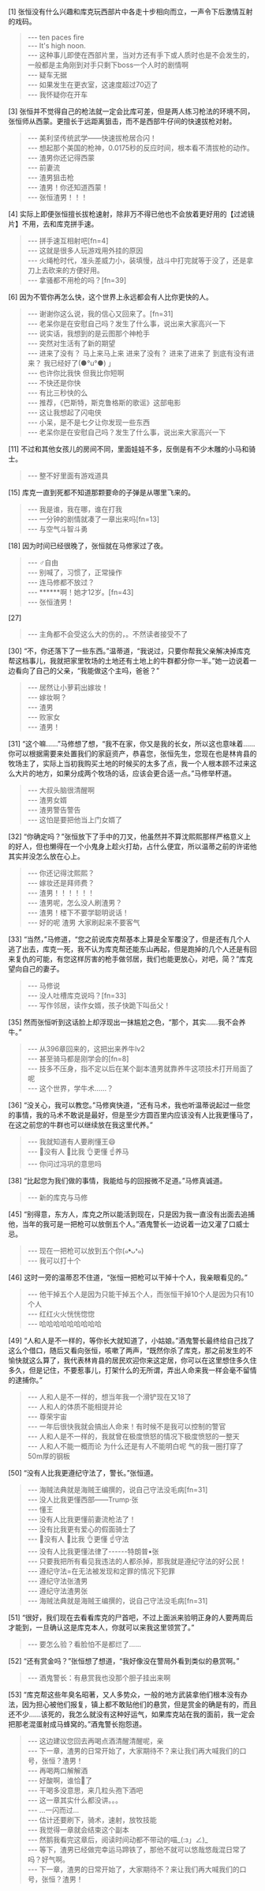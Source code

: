 
[1] 张恒没有什么兴趣和库克玩西部片中各走十步相向而立，一声令下后激情互射的戏码。
>--- ten paces fire<br>
>--- It's high noon.<br>
>--- 这种事儿即使在西部片里，当对方还有手下或人质时也是不会发生的，一般都是主角刚到对手只剩下boss一个人时的剧情啊<br>
>--- 疑车无据<br>
>--- 如果发生在更衣室，这速度超过70迈了<br>
>--- 我怀疑你在开车<br>

[3] 张恒并不觉得自己的枪法就一定会比库可差，但是两人练习枪法的环境不同，张恒师从西蒙。更擅长于远距离狙击，而不是西部牛仔间的快速拔枪对射。
>--- 美利坚传统武学——快速拔枪居合闪！<br>
>--- 想起那个美国的枪神，0.0175秒的反应时间，根本看不清拔枪的动作。<br>
>--- 渣男你还记得西蒙<br>
>--- 前妻流<br>
>--- 渣男狙击枪<br>
>--- 渣男！你还知道西蒙！<br>
>--- 张恒渣男！！！<br>

[4] 实际上即便张恒擅长拔枪速射，除非万不得已他也不会放着更好用的【过滤镜片】不用，去和库克拼手速。
>--- 拼手速互相射吧[fn=4]<br>
>--- 这就是很多人玩游戏用外挂的原因<br>
>--- 火绳枪时代，准头差威力小，装填慢，战斗中打完就等于没了，还是拿刀上去砍来的方便好用。<br>
>--- 拿骚都不用枪的吗？[fn=39]<br>

[6] 因为不管你再怎么快，这个世界上永远都会有人比你更快的人。
>--- 谢谢你这么说，我的信心又回来了。[fn=31]<br>
>--- 老呆你是在安慰自己吗？发生了什么事，说出来大家高兴一下<br>
>--- 说实话，我想到的是云图那个神枪手<br>
>--- 突然对生活有了新的期望<br>
>--- 进来了没有？
马上来马上来
进来了没有？
进来了进来了
到底有没有进来？
我已经好了(●°u°●)​ 」<br>
>--- 也许你比我快 但我比你短啊<br>
>--- 不快还是你快<br>
>--- 有比三秒快的么<br>
>--- 推荐，《巴斯特，斯克鲁格斯的歌谣》这部电影<br>
>--- 这让我想起了闪电侠<br>
>--- 小呆，是不是七夕让你发现一些东西<br>
>--- 老呆你是在安慰自己吗？发生了什么事，说出来大家高兴一下<br>

[11] 不过和其他女孩儿的房间不同，里面娃娃不多，反倒是有不少木雕的小马和骑士。
>--- 整不好里面有游戏道具<br>

[15] 库克一直到死都不知道那颗要命的子弹是从哪里飞来的。
>--- 我是谁，我在哪，谁在打我<br>
>--- 一分钟的剧情就凑了一章出来吗[fn=13]<br>
>--- 与空气斗智斗勇<br>

[18] 因为时间已经很晚了，张恒就在马修家过了夜。
>--- ♂自由<br>
>--- 别喊了，习惯了，正常操作<br>
>--- 连马修都不放过？<br>
>--- ******啊！她才12岁。[fn=43]<br>
>--- 张恒渣男！<br>

[27] 
>--- 主角都不会受这么大的伤的，。不然读者接受不了<br>

[30] “不，你还落下了一些东西。”温蒂道，“我说过，只要你帮我父亲解决掉库克帮这档事儿，我就把家里牧场的土地还有土地上的牛群都分你一半。”她一边说着一边看向了自己的父亲，“我能做这个主吗，爸爸？”
>--- 居然让小萝莉出嫁妆！<br>
>--- 嫁妆啊？<br>
>--- 渣男<br>
>--- 败家女<br>
>--- 渣男！<br>

[31] “这个嘛……”马修想了想，“我不在家，你又是我的长女，所以这也意味着……你可以根据需要来处置我们的家庭资产，恭喜您，张恒先生，您现在也是林肯县的牧场主了，实际上当初我购买土地的时候买的太多了点，我一个人根本顾不过来这么大片的地方，如果分成两个牧场的话，应该会更合适一点。”马修举杯道。
>--- 大叔头脑很清醒啊<br>
>--- 渣男女婿<br>
>--- 渣男警告警告<br>
>--- 这怕是要把他当上门女婿了<br>

[32] “你确定吗？”张恒放下了手中的刀叉，他虽然并不算沈熙熙那样严格意义上的好人，但也懒得在一个小鬼身上趁火打劫，占什么便宜，所以温蒂之前的许诺他其实并没怎么放在心上。
>--- 你还记得沈熙熙？<br>
>--- 嫁妆还是拜师费？<br>
>--- 渣男！！！！！！<br>
>--- 渣男呢，怎么没人刷渣男？<br>
>--- 渣男！楼下不要学聪明说话！<br>
>--- 好的呢  渣男  大家刷起来不要客气<br>

[33] “当然，”马修道，“您之前说库克帮基本上算是全军覆没了，但是还有几个人逃了出去，库克一死，我不认为库克帮还能东山再起，但是跑掉的几个人还是有回来复仇的可能，有您这样厉害的枪手做邻居，我们也能更放心，对吧，简？”库克望向自己的妻子。
>--- 马修说<br>
>--- 没人吐槽库克说吗？[fn=33]<br>
>--- 写作邻居，读作女婿，孩子快跪下叫岳父！<br>

[35] 然而张恒听到这话脸上却浮现出一抹尴尬之色，“那个，其实……我不会养牛。”
>--- 从396章回来的，这把出来养牛lv2<br>
>--- 甚至骑马都是刚学会的[fn=8]<br>
>--- 技多不压身，指不定以后在某个副本渣男就靠养牛这项技术打开局面了呢<br>
>--- 这个世界，学牛术……？<br>

[36] “没关心，我可以教您。”马修爽快道，“还有马术，我也听温蒂说起过一些您的事情，我的马术不敢说是最好，但是至少方圆百里内应该没有人比我更懂马了，在这之前您的牛群也可以继续放在我这里代养。”
>--- 我就知道有人要刷懂王😄<br>
>--- 🙌没有人
👐比我
👌更懂
☝️养马<br>
>--- 你问过冯巩的意思吗<br>

[38] “比起您为我们做的事情，我能给与的回报微不足道。”马修真诚道。
>--- 新的库克与马修<br>

[45] “别得意，东方人，库克之所以能活到现在，只是因为我一直没有出面去追捕他，当年的我可是一把枪可以放倒五个人。”酒鬼警长一边说着一边又灌了口威士忌。
>--- 现在一把枪可以放到五个你(๑❛ᴗ❛๑)<br>
>--- 我可以打十个<br>

[46] 这时一旁的温蒂忍不住道，“张恒一把枪可以干掉十个人，我亲眼看见的。”
>--- 他干掉五个人是因为只能干掉五个人，而张恒干掉10个人是因为只有10个人<br>
>--- 红红火火恍恍惚惚<br>
>--- 哈哈哈哈哈哈哈哈哈<br>

[49] “人和人是不一样的，等你长大就知道了，小姑娘。”酒鬼警长最终给自己找了这么个借口，随后又看向张恒，咳嗽了两声，“既然你杀了库克，那之前发生的不愉快就这么算了，我代表林肯县的居民欢迎你来这定居，你可以在这里想住多久住多久，但是记住，不要惹事儿，打架什么的无所谓，弄出人命来我一样会毫不留情的逮捕你。”
>--- 人和人是不一样的，想当年我一个滑铲现在又18了<br>
>--- 人和人的体质不能相提并论<br>
>--- 尊荣宇宙<br>
>--- 一年后很快我就会搞出人命来！有时候不是我可以控制的警官<br>
>--- 人和人是不一样的，我就曾在极度愤怒的情况下极度愤怒的一整天<br>
>--- 人和人不能一概而论 为什么还是有人不能明白呢  气的我一圈打穿了50m厚的钢板<br>

[50] “没有人比我更遵纪守法了，警长。”张恒道。
>--- 海贼法典就是海贼王编撰的，说自己守法没毛病[fn=31]<br>
>--- 没人比我更懂西部——Trump·张<br>
>--- 懂王<br>
>--- 没有人比我更懂前妻流枪法了！<br>
>--- 没有比我更有爱心的假面骑士了<br>
>--- 🙌没有人
👐比我
👌更懂
☝️守法<br>
>--- 没有人比我更懂法律了------特朗普•张<br>
>--- 只要我把所有看见我违法的人都杀掉，那我就是遵纪守法的好公民！<br>
>--- 遵纪守法=在无法被发现和定罪的情况下犯罪<br>
>--- 遵纪守法张渣男<br>
>--- 遵纪守法渣男张<br>
>--- 海贼法典就是海贼王编撰的，说自己守法没毛病[fn=31]<br>

[51] “很好，我们现在去看看库克的尸首吧，不过上面派来验明正身的人要两周后才能到，一旦确认这是库克本人，你就可以来我这里领赏了。”
>--- 要怎么验？看脸怕不是都烂了……<br>

[52] “还有赏金吗？”张恒想了想道，“我好像没在警局外看到类似的悬赏啊。”
>--- 酒鬼警长：有悬赏我也没那个胆子挂出来啊<br>

[53] “库克帮这些年臭名昭著，又人多势众，一般的地方武装拿他们根本没有办法，因为担心被他们报复，镇上都不敢贴他们的悬赏，但是赏金的确是有的，而且还不少……该死的，我怎么就没有这种好运气，如果库克站在我的面前，我一定会把那老混蛋射成马蜂窝的。”酒鬼警长抱怨道。
>--- 这边建议您回去再喝点酒清醒清醒呢，亲<br>
>--- 下一章，渣男的日常开始了，大家期待不？来让我们再大喊我们的口号，张恒？渣男！<br>
>--- 再喝两口解解酒<br>
>--- 好酸啊，谁恰🍋了<br>
>--- 干喝多没意思，来几粒头孢下酒吧<br>
>--- 这一章其实什么都没讲。。。<br>
>--- …一闪而过…<br>
>--- 估计还要刷下，骑术，速射，放牧技能<br>
>--- 我觉得一章就会结束这个副本<br>
>--- 然鹅我看完这章后，阅读时间动都不带动的喵_(:з」∠)_<br>
>--- 等下，渣男已经做完幸运马蹄铁了，那他不就可以悠哉悠哉混日常了吗？好气啊。<br>
>--- 下一章，渣男的日常开始了，大家期待不？来让我们再大喊我们的口号，张恒？渣男！<br>
